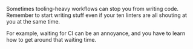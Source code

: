 Sometimes tooling-heavy workflows can stop you from writing code. Remember to start writing stuff even if your ten linters are all shouting at you at the same time.

For example, waiting for CI can be an annoyance, and you have to learn how to get around that waiting time.
